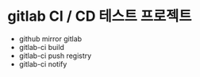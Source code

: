 # gitlab CI / CD 테스트 프로젝트

- github mirror gitlab
- gitlab-ci build
- gitlab-ci push registry
- gitlab-ci notify
